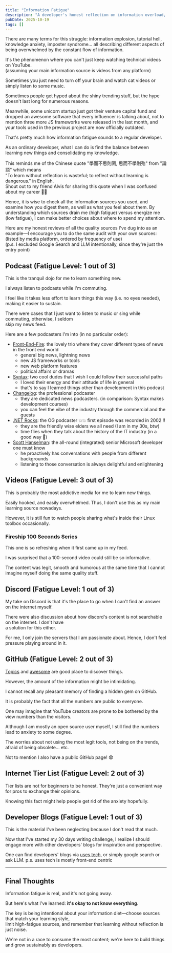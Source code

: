 ```yaml
---
title: "Information Fatigue"
description: "A developer's honest reflection on information overload, tutorial hell, and finding balance between learning new things and consolidating knowledge. Includes fatigue ratings for different tech learning sources."
pubDate: 2025-10-19
tags: []
---
```


There are many terms for this struggle: information explosion, tutorial hell, knowledge anxiety, imposter syndrome... all describing different aspects of being overwhelmed by the constant flow of information.

It's the phenomenon where you can't just keep watching technical videos on YouTube.  
(assuming your main information source is videos from any platform)

Sometimes you just need to turn off your brain and watch cat videos or simply listen to some music.

Sometimes people get hyped about the shiny trending stuff, but the hype doesn't last long for numerous reasons.

Meanwhile, some unicorn startup just got their venture capital fund and dropped an awesome software
that every influencer is talking about, not to mention three more JS frameworks were released
in the last month, and your tools used in the previous project are now officially outdated.

That's pretty much how information fatigue sounds to a regular developer.

As an ordinary developer, what I can do is find the balance between learning new things and consolidating my knowledge.  

This reminds me of the Chinese quote "學而不思則罔, 思而不學則殆" from "論語" which means  
"To learn without reflection is wasteful; to reflect without learning is dangerous." in English.  
Shout out to my friend Alvis for sharing this quote when I was confused about my career 🤜🤛

Hence, it is wise to check all the information sources you used, and examine how you digest them,
as well as what you feel about them. By understanding which sources drain me (high fatigue) versus energize me (low fatigue), I can make better choices about where to spend my attention.

Here are my honest reviews of all the quality sources I've dug into as an example—I encourage you to do the same audit with your own sources:
(listed by media platform, ordered by frequency of use)  
(p.s. I excluded Google Search and LLM intentionally, since they're just the entry point)

## Podcast (Fatigue Level: 1 out of 3)

This is the tranquil dojo for me to learn something new.

I always listen to podcasts while I'm commuting.

I feel like it takes less effort to learn things this way (i.e. no eyes needed), making it easier to sustain.

There were cases that I just want to listen to music or sing while commuting, otherwise, I seldom  
skip my news feed.

Here are a few podcasters I'm into (in no particular order):

- [Front-End-Fire](https://front-end-fire.com/): the lovely trio where they cover different types of news in the front end world
  - general big news, lightning news
  - new JS frameworks or tools
  - new web platform features
  - political affairs or dramas
- [Syntax](https://syntax.fm/): two cool dudes that I wish I could follow their successful paths
  - I loved their energy and their attitude of life in general
  - that's to say I learned things other than development in this podcast
- [Changelog](https://changelog.com/podcast): the professional podcaster
  - they are dedicated news podcasters. (in comparison: Syntax makes development courses)
  - you can feel the vibe of the industry through the commercial and the guests
- [.NET Rocks](https://www.dotnetrocks.com/about): the OG podcaster 💥💥 first episode was recorded in 2002 !!
  - they are the friendly wise elders we all need (I am in my 30s, btw)
  - time flies when they talk about the history of the IT industry (in a good way 🎷)
- [Scott Hanselman](https://www.hanselman.com/): the all-round (integrated) senior Microsoft developer one must know
  - he proactively has conversations with people from different backgrounds
  - listening to those conversation is always delightful and enlightening

## Videos (Fatigue Level: 3 out of 3)

This is probably the most addictive media for me to learn new things.

Easily hooked, and easily overwhelmed. Thus, I don't use this as my main learning source nowadays.

However, it is still fun to watch people sharing what's inside their Linux toolbox occasionally.

### Fireship 100 Seconds Series

This one is so refreshing when it first came up in my feed.

I was surprised that a 100-second video could still be so informative.

The content was legit, smooth and humorous at the same time that I cannot imagine myself doing
the same quality stuff.

## Discord (Fatigue Level: 1 out of 3)

My take on Discord is that it's the place to go when I can't find an answer on the internet myself.  

There were also discussion about how discord's content is not searchable on the internet. I don't have  
a solution for this either.

For me, I only join the servers that I am passionate about. Hence, I don't feel pressure playing around in it.

## GitHub (Fatigue Level: 2 out of 3)

[Topics](https://github.com/topics) and [awesome](https://github.com/sindresorhus/awesome) are good place to discover things.

However, the amount of the information might be intimidating.

I cannot recall any pleasant memory of finding a hidden gem on GitHub.

It is probably the fact that all the numbers are public to everyone.

One may imagine that YouTube creators are prone to be bothered by the view numbers than the visitors.

Although I am mostly an open source user myself, I still find the numbers lead to anxiety to some degree.

The worries about not using the most legit tools, not being on the trends, afraid of being obsolete... etc.

Not to mention I also have a public GitHub page! 😨

## Internet Tier List (Fatigue Level: 2 out of 3)

Tier lists are not for beginners to be honest. They're just a convenient way for pros to exchange their opinions.

Knowing this fact might help people get rid of the anxiety hopefully.

## Developer Blogs (Fatigue Level: 1 out of 3)

This is the material I've been neglecting because I don't read that much.

Now that I've started my 30 days writing challenge, I realize I should engage more with other developers' blogs for inspiration and perspective.

One can find developers' blogs via [uses tech](https://uses.tech/), or simply google search or ask LLM.
p.s. uses tech is mostly front-end centric

---

## Final Thoughts

Information fatigue is real, and it's not going away.

But here's what I've learned: **it's okay to not know everything**.

The key is being intentional about your information diet—choose sources that match your learning style,  
limit high-fatigue sources, and remember that learning without reflection is just noise.

We're not in a race to consume the most content; we're here to build things and grow sustainably as developers.
